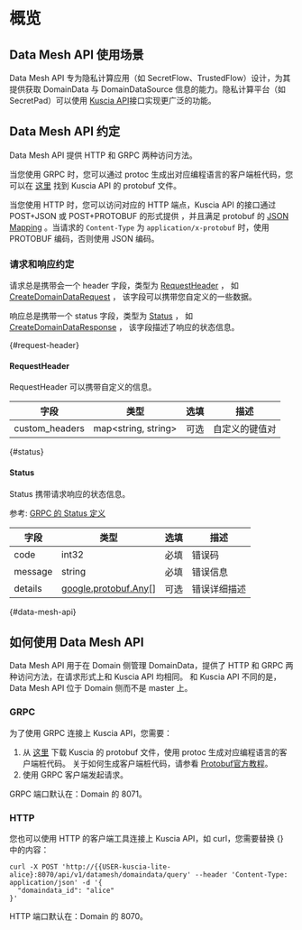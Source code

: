 # 概览

## Data Mesh API 使用场景

Data Mesh API 专为隐私计算应用（如 SecretFlow、TrustedFlow）设计，为其提供获取 DomainData 与 DomainDataSource 信息的能力。隐私计算平台（如 SecretPad）可以使用 [Kuscia API](../summary_cn.md)接口实现更广泛的功能。

## Data Mesh API 约定

Data Mesh API 提供 HTTP 和 GRPC 两种访问方法。

当您使用 GRPC 时，您可以通过 protoc 生成出对应编程语言的客户端桩代码，您可以在
[这里](https://github.com/secretflow/kuscia/tree/main/proto/api/v1alpha1/kusciaapi)
找到 Kuscia API 的 protobuf 文件。

当您使用 HTTP 时，您可以访问对应的 HTTP 端点，Kuscia API 的接口通过 POST+JSON 或 POST+PROTOBUF 的形式提供 ，并且满足 protobuf 的 [JSON Mapping](https://protobuf.dev/programming-guides/proto3/#json) 。当请求的 `Content-Type`
为 `application/x-protobuf` 时，使用 PROTOBUF 编码，否则使用 JSON 编码。

### 请求和响应约定

请求总是携带会一个 header 字段，类型为 [RequestHeader](#request-header) ， 如 [CreateDomainDataRequest](domaindata_cn.md#请求createdomaindatarequest) ， 该字段可以携带您自定义的一些数据。

响应总是携带一个 status 字段，类型为 [Status](#status) ， 如 [CreateDomainDataResponse](domaindata_cn.md#响应createdomaindataresponse) ， 该字段描述了响应的状态信息。

{#request-header}

#### RequestHeader

RequestHeader 可以携带自定义的信息。

| 字段             | 类型                  | 选填 | 描述      |
|----------------|---------------------|----|---------|
| custom_headers | map<string, string> | 可选 | 自定义的键值对 |

{#status}

#### Status

Status 携带请求响应的状态信息。

参考: [GRPC 的 Status 定义](https://github.com/grpc/grpc/blob/master/src/proto/grpc/status/status.proto)

| 字段      | 类型                                                                            | 选填 | 描述     |
|---------|-------------------------------------------------------------------------------|----|--------|
| code    | int32                                                                         | 必填 | 错误码    |
| message | string                                                                        | 必填 | 错误信息   |
| details | [google.protobuf.Any](https://protobuf.dev/programming-guides/proto3/#json)[] | 可选 | 错误详细描述 |

{#data-mesh-api}

## 如何使用 Data Mesh API

Data Mesh API 用于在 Domain 侧管理 DomainData，提供了 HTTP 和 GRPC 两种访问方法，在请求形式上和 Kuscia API 均相同。
和 Kuscia API 不同的是，Data Mesh API 位于 Domain 侧而不是 master 上。

### GRPC

为了使用 GRPC 连接上 Kuscia API，您需要：

1. 从 [这里](https://github.com/secretflow/kuscia/tree/main/proto/api/v1alpha1/datamesh) 下载 Kuscia 的 protobuf 文件，使用 protoc
   生成对应编程语言的客户端桩代码。 关于如何生成客户端桩代码，请参看 [Protobuf官方教程](https://protobuf.dev/getting-started/)。
2. 使用 GRPC 客户端发起请求。

GRPC 端口默认在：Domain 的 8071。

### HTTP

您也可以使用 HTTP 的客户端工具连接上 Kuscia API，如 curl，您需要替换 {} 中的内容：

```shell
curl -X POST 'http://{{USER-kuscia-lite-alice}:8070/api/v1/datamesh/domaindata/query' --header 'Content-Type: application/json' -d '{
  "domaindata_id": "alice"
}'
```

HTTP 端口默认在：Domain 的 8070。

